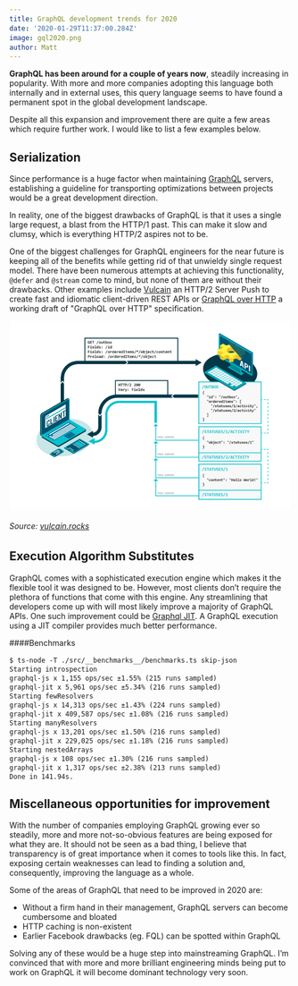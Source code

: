 ```yaml
---
title: GraphQL development trends for 2020
date: '2020-01-29T11:37:00.284Z'
image: gql2020.png
author: Matt
---
```


**GraphQL has been around for a couple of years now**, steadily increasing in popularity. With more and more companies adopting this language both internally and in external uses, this query language seems to have found a permanent spot in the global development landscape.
  
Despite all this expansion and improvement there are quite a few areas which require further work. I would like to list a few examples below.

## Serialization

Since performance is a huge factor when maintaining [GraphQL](https://graphql.org/) servers, establishing a guideline for transporting optimizations between projects would be a great development direction. 

In reality, one of the biggest drawbacks of GraphQL is that it uses a single large request, a blast from the HTTP/1 past. This can make it slow and clumsy, which is everything HTTP/2 aspires not to be. 

One of the biggest challenges for GraphQL engineers for the near future is keeping all of the benefits while getting rid of that unwieldy single request model. There have been numerous attempts at achieving this functionality, `@defer` and `@stream` come to mind, but none of them are without their drawbacks. Other examples include [Vulcain](https://github.com/dunglas/vulcain) an HTTP/2 Server Push to create fast and idiomatic client-driven REST APIs or [GraphQL over HTTP](https://github.com/APIs-guru/graphql-over-http) a working draft of "GraphQL over HTTP" specification.

![Vulcain protocol using HTTP/2 Server Push](vulcain.png)

###### Source: [vulcain.rocks](https://vulcain.rocks)

## Execution Algorithm Substitutes

GraphQL comes with a sophisticated execution engine which makes it the flexible tool it was designed to be. However, most clients don’t require the plethora of functions that come with this engine. Any streamlining that developers come up with will most likely improve a majority of GraphQL APIs. One such improvement could be [Graphql JIT](https://github.com/zalando-incubator/graphql-jit). A GraphQL execution using a JIT compiler provides much better performance.

####Benchmarks

```
$ ts-node -T ./src/__benchmarks__/benchmarks.ts skip-json
Starting introspection
graphql-js x 1,155 ops/sec ±1.55% (215 runs sampled)
graphql-jit x 5,961 ops/sec ±5.34% (216 runs sampled)
Starting fewResolvers
graphql-js x 14,313 ops/sec ±1.43% (224 runs sampled)
graphql-jit x 409,587 ops/sec ±1.08% (216 runs sampled)
Starting manyResolvers
graphql-js x 13,201 ops/sec ±1.50% (216 runs sampled)
graphql-jit x 229,025 ops/sec ±1.18% (216 runs sampled)
Starting nestedArrays
graphql-js x 108 ops/sec ±1.30% (216 runs sampled)
graphql-jit x 1,317 ops/sec ±2.38% (213 runs sampled)
Done in 141.94s.
```

## Miscellaneous opportunities for improvement

With the number of companies employing GraphQL growing ever so steadily, more and more not-so-obvious features are being exposed for what they are. It should not be seen as a bad thing, I believe that transparency is of great importance when it comes to tools like this. In fact, exposing certain weaknesses can lead to finding a solution and, consequently, improving the language as a whole. 

Some of the areas of GraphQL that need to be improved in 2020 are: 

- Without a firm hand in their management, GraphQL servers can become cumbersome and bloated
- HTTP caching is non-existent
- Earlier Facebook drawbacks (eg. FQL) can be spotted within GraphQL

Solving any of these would be a huge step into mainstreaming GraphQL. I’m convinced that with more and more brilliant engineering minds being put to work on GraphQL it will become dominant technology very soon.
